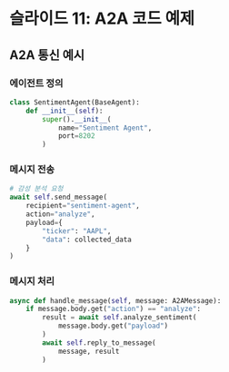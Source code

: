 # 슬라이드 11: A2A 코드 예제

## A2A 통신 예시

### 에이전트 정의
```python
class SentimentAgent(BaseAgent):
    def __init__(self):
        super().__init__(
            name="Sentiment Agent",
            port=8202
        )
```

### 메시지 전송
```python
# 감성 분석 요청
await self.send_message(
    recipient="sentiment-agent",
    action="analyze",
    payload={
        "ticker": "AAPL",
        "data": collected_data
    }
)
```

### 메시지 처리
```python
async def handle_message(self, message: A2AMessage):
    if message.body.get("action") == "analyze":
        result = await self.analyze_sentiment(
            message.body.get("payload")
        )
        await self.reply_to_message(
            message, result
        )
```